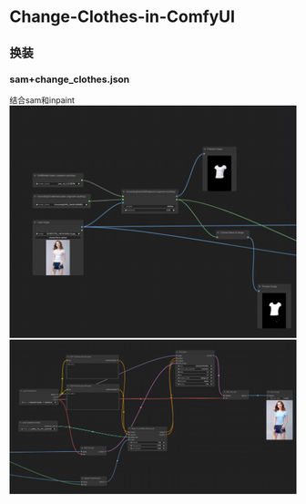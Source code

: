 # Change-Clothes-in-ComfyUI
## 换装
### sam+change_clothes.json 
结合sam和inpaint
![示例图片](Img/img1.png)
![示例图片](Img/img2.png)
